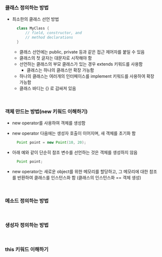 ### 클래스 정의하는 방법
- 최소한의 클래스 선언 방법
  ~~~java
    class MyClass {
        // field, constructor, and 
        // method declarations
    }
  ~~~
  - 클래스 선언에는 public, private 등과 같은 접근 제어자를 붙일 수 있음
  - 클래스의 첫 글자는 대문자로 시작해야 함
  - 선언하는 클래스의 부모 클래스가 있는 경우 extends 키워드를 사용함
    - 클래스는 하나의 클래스만 확장 가능함
  - 하나의 클래스는 여러개의 인터페이스를 implement 키워드를 사용하여 확장 가능함
  - 클래스 바디는 {} 로 감싸져 있음


</br>

### 객체 만드는 방법(new 키워드 이해하기)
- new operator를 사용하여 객체를 생성함
- new operator 다음에는 생성자 호출이 이어지며, 새 객체를 초기화 함
  ~~~java
    Point point = new Point(10, 20);
  ~~~
- 아래 예와 같이 단순히 참조 변수를 선언하는 것은 객체를 생성하지 않음
  ~~~java
    Point point;
  ~~~
  
- new operator는 새로운 object를 위한 메모리를 할당하고, 그 메모리에 대한 참조를 반환하여 클래스를 인스턴스화 함 (클래스의 인스턴스화 == 객체 생성)

</br>

### 메소드 정의하는 방법

</br>

### 생성자 정의하는 방법

</br>

### this 키워드 이해하기


</br>



